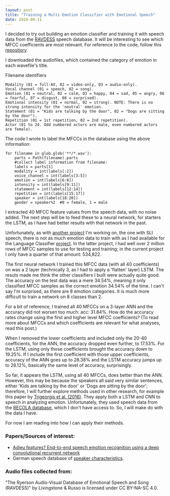 ```yaml
---
layout: post
title: "Training a Multi-Emotion Classifier with Emotional Speech"
date: 2018-09-11
---
```


I decided to try out building an emotion classifier and training it with speech data from the <a href="https://zenodo.org/record/1188976">RAVDESS</a> speech database. It will be interesting to see which MFCC coefficients are most relevant. For reference to the code, follow this <a href="https://github.com/a-n-rose/language-classifier/tree/master/emotions_classifier">repository</a>.

I downloaded the audiofiles, which contained the category of emotion in each wavefile's title. 

Filename identifiers 

    Modality (01 = full-AV, 02 = video-only, 03 = audio-only).
    Vocal channel (01 = speech, 02 = song).
    Emotion (01 = neutral, 02 = calm, 03 = happy, 04 = sad, 05 = angry, 06 = fearful, 07 = disgust, 08 = surprised).
    Emotional intensity (01 = normal, 02 = strong). NOTE: There is no strong intensity for the 'neutral' emotion.
    Statement (01 = "Kids are talking by the door", 02 = "Dogs are sitting by the door").
    Repetition (01 = 1st repetition, 02 = 2nd repetition).
    Actor (01 to 24. Odd numbered actors are male, even numbered actors are female).

The code I wrote to label the MFCCs in the database using the above information:

```
for filename in glob.glob('**/*.wav'):
    parts = Path(filename).parts
    #collect label information from filename:
    labels = parts[1]
    modality = int(labels[:2])
    voice_channel = int(labels[3:5])
    emotion = int(labels[6:8])
    intensity = int(labels[9:11])
    statement = int(labels[12:14])
    repetition = int(labels[15:17])
    speaker = int(labels[18:20])
    gender = speaker%2  #0 = female, 1 = male
```

I extracted 40 MFCC feature values from the speech data, with no noise added. The next step will be to feed these to a neural network, for starters the LSTM, as I have had better results with that network in the past. 

Unfortunately, as with <a href="/2018/09/09/ID-SLI-speech.html">another project</a> I'm working on, the one with SLI speech, there is not as much emotion data to train with as I had available for the Language Classifier <a href="/2018/08/22/language-classifier.html">project</a>. In the latter project, I had well over 2 million rows of MFCC samples to use for testing and training; in the current project I only have a quarter of that amount: 534,822.

The first neural network I trained this MFCC data (with all 40 coefficients) on was a 2 layer (technically 3, as I had to apply a 'flatten' layer) LSTM. The resuts made me think the other classifiers I built were actually quite good. The accuracy on the test data was a mere 34.54%, meaning it only classified MFCC samples as the correct emotion 34.54% of the time. I can't say I'm surprised, as there are 8 emotion categories. It is much more difficult to train a network on 8 classes than 2. 

For a bit of reference, I trained all 40 MFCCs on a 3-layer ANN and the accuracy did not worsen too much: acc: 31.84%. How do the accuracy rates change using the first and higher level MFCC coefficients? (To read more about MFCCs and which coefficients are relevant for what analyses, read <a herf="/2018/09/09/MFCC-extraction-prep-speech-4-deep-learning.html">this post</a>.)

When I removed the lower coefficients and included only the 20-40 coefficients, for the ANN, the accuracy dropped even further, to 17.53%. For the LSTM, using only those coefficients brought the accuracy down to 19.25%. If I include the first coefficient with those upper coefficients, accuracy of the ANN goes up to 28.38% and the LSTM accuracy jumps up to 28.12%, basically the same level of accuracy, surprisingly.

So far, it appears the LSTM, using all 40 MFCCs, does better than the ANN. However, this may be because the speakers all said very similar sentences, either 'Kids are talking by the door' or 'Dogs are sitting by the door'; therefore, I will further explore methods used in other research, for example this paper by <a href="https://ieeexplore.ieee.org/abstract/document/7472669/">Trigeorgis et al. (2016)</a>. They apply both a LSTM and CNN to speech in analyzing emotion. Unfortunately, they used speech data from the <a href="https://diuf.unifr.ch/diva/recola/download.html">RECOLA database</a>, which I don't have access to. So, I will make do with the data I have. 

For now I am reading into how I can apply their methods.

### Papers/Sources of interest:
* <a href="https://ieeexplore.ieee.org/abstract/document/7472669/">Adieu features? End-to-end speech emotion recognition using a deep convolutional recurrent network</a>
* German speech database of <a href="https://clarin.phonetik.uni-muenchen.de/BASRepository/index.php?target=Public/Corpora/NSC/NSC.1.php">speaker characteristics</a>.

### Audio files collected from:

"The Ryerson Audio-Visual Database of Emotional Speech and Song (RAVDESS)" by Livingstone & Russo is licensed under CC BY-NA-SC 4.0.

